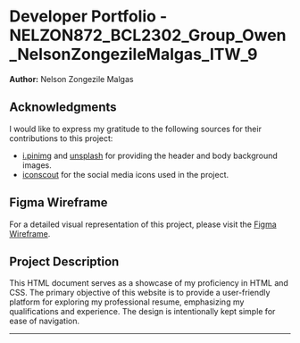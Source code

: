 
# Developer Portfolio - NELZON872_BCL2302_Group_Owen_NelsonZongezileMalgas_ITW_9

**Author:** Nelson Zongezile Malgas

## Acknowledgments

I would like to express my gratitude to the following sources for their contributions to this project:

- [i.pinimg](https://i.pinimg.com) and [unsplash](https://images.unsplash.com) for providing the header and body background images.
- [iconscout](https://iconscout.com/icons/social-media) for the social media icons used in the project.

## Figma Wireframe

For a detailed visual representation of this project, please visit the [Figma Wireframe](https://www.figma.com/file/58d2ufBXdW83NZdND1ymBW/NELZON872_BCL232_Group_Owen_NelsonZongezileMalgas_ITW_9?t=XbgqxwptYHWD5JjZ-6).

## Project Description

This HTML document serves as a showcase of my proficiency in HTML and CSS. The primary objective of this website is to provide a user-friendly platform for exploring my professional resume, emphasizing my qualifications and experience. The design is intentionally kept simple for ease of navigation.

---




